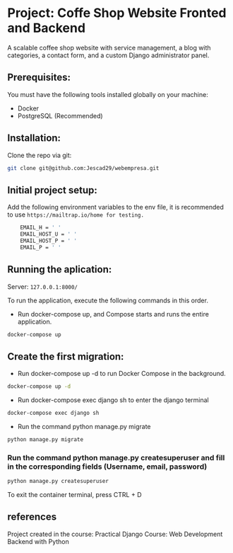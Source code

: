 #  Project: Coffe Shop Website Fronted and Backend
A scalable coffee shop website with service management, a blog with categories, a contact form, and a custom Django 
administrator panel.

## Prerequisites:
You must have the following tools installed globally on your machine:

- Docker
- PostgreSQL (Recommended)

## Installation:

Clone the repo via git:
```sh
git clone git@github.com:Jescad29/webempresa.git
```

## Initial project setup:

Add the following environment variables to the env file, it is recommended to use `https://mailtrap.io/home for testing.`

```sh
	EMAIL_H = ' '
	EMAIL_HOST_U = ' '
	EMAIL_HOST_P = ' '
	EMAIL_P = ' '

```

## Running the aplication:
Server: `127.0.0.1:8000/`

To run the application, execute the following commands in this order.

- Run docker-compose up, and Compose starts and runs the entire application.
 ```sh
docker-compose up
```

## Create the first migration:

- Run docker-compose up -d to run Docker Compose in the background.
```sh
docker-compose up -d
```
- Run docker-compose exec django sh to enter the django terminal
```sh
docker-compose exec django sh
```
- Run the command python manage.py migrate
```sh
python manage.py migrate
```
### Run the command python manage.py createsuperuser and fill in the corresponding fields (Username, email, password)
```sh
python manage.py createsuperuser
```

To exit the container terminal, press CTRL + D

## references
Project created in the course: Practical Django Course: Web Development Backend with Python
